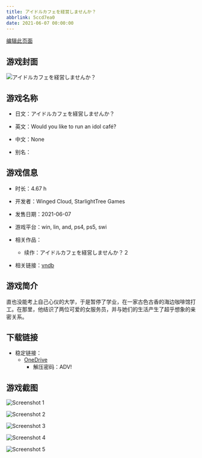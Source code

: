 ```yaml
---
title: アイドルカフェを経営しませんか？
abbrlink: 5ccd7ea0
date: 2021-06-07 00:00:00
---
```

[编辑此页面](https://github.com/ACG-3/ADV3-source/blob/main/source/_posts/games/%E3%82%A2%E3%82%A4%E3%83%89%E3%83%AB%E3%82%AB%E3%83%95%E3%82%A7%E3%82%92%E7%B5%8C%E5%96%B6%E3%81%97%E3%81%BE%E3%81%9B%E3%82%93%E3%81%8B%EF%BC%9F.md)

## 游戏封面

![アイドルカフェを経営しませんか？](https://pan.timero.xyz/d/onedrive/img_lib_001/%E3%82%A2%E3%82%A4%E3%83%89%E3%83%AB%E3%82%AB%E3%83%95%E3%82%A7%E3%82%92%E7%B5%8C%E5%96%B6%E3%81%97%E3%81%BE%E3%81%9B%E3%82%93%E3%81%8B%EF%BC%9F_cover.avif)


## 游戏名称

- 日文：アイドルカフェを経営しませんか？
- 英文：Would you like to run an idol café?
- 中文：None

- 别名：


## 游戏信息

- 时长：4.67 h
- 开发者：Winged Cloud, StarlightTree Games
- 发售日期：2021-06-07
- 游戏平台：win, lin, and, ps4, ps5, swi
- 相关作品：
   - 续作：アイドルカフェを経営しませんか？２

- 相关链接：[vndb](https://vndb.org/v30721)


## 游戏简介

直也没能考上自己心仪的大学，于是暂停了学业，在一家古色古香的海边咖啡馆打工。在那里，他结识了两位可爱的女服务员，并与她们的生活产生了超乎想象的亲密关系。


## 下载链接

- 稳定链接：
    - [OneDrive](https://pan.timero.xyz/onedrive/adv_lib_001/%E3%82%A2%E3%82%A4%E3%83%89%E3%83%AB%E3%82%AB%E3%83%95%E3%82%A7%E3%82%92%E7%B5%8C%E5%96%B6%E3%81%97%E3%81%BE%E3%81%9B%E3%82%93%E3%81%8B%EF%BC%9F)
        - 解压密码：ADV!



## 游戏截图


![Screenshot 1](https://pan.timero.xyz/d/onedrive/img_lib_001/%E3%82%A2%E3%82%A4%E3%83%89%E3%83%AB%E3%82%AB%E3%83%95%E3%82%A7%E3%82%92%E7%B5%8C%E5%96%B6%E3%81%97%E3%81%BE%E3%81%9B%E3%82%93%E3%81%8B%EF%BC%9F_Screenshot_1.avif)

![Screenshot 2](https://pan.timero.xyz/d/onedrive/img_lib_001/%E3%82%A2%E3%82%A4%E3%83%89%E3%83%AB%E3%82%AB%E3%83%95%E3%82%A7%E3%82%92%E7%B5%8C%E5%96%B6%E3%81%97%E3%81%BE%E3%81%9B%E3%82%93%E3%81%8B%EF%BC%9F_Screenshot_2.avif)

![Screenshot 3](https://pan.timero.xyz/d/onedrive/img_lib_001/%E3%82%A2%E3%82%A4%E3%83%89%E3%83%AB%E3%82%AB%E3%83%95%E3%82%A7%E3%82%92%E7%B5%8C%E5%96%B6%E3%81%97%E3%81%BE%E3%81%9B%E3%82%93%E3%81%8B%EF%BC%9F_Screenshot_3.avif)

![Screenshot 4](https://pan.timero.xyz/d/onedrive/img_lib_001/%E3%82%A2%E3%82%A4%E3%83%89%E3%83%AB%E3%82%AB%E3%83%95%E3%82%A7%E3%82%92%E7%B5%8C%E5%96%B6%E3%81%97%E3%81%BE%E3%81%9B%E3%82%93%E3%81%8B%EF%BC%9F_Screenshot_4.avif)

![Screenshot 5](https://pan.timero.xyz/d/onedrive/img_lib_001/%E3%82%A2%E3%82%A4%E3%83%89%E3%83%AB%E3%82%AB%E3%83%95%E3%82%A7%E3%82%92%E7%B5%8C%E5%96%B6%E3%81%97%E3%81%BE%E3%81%9B%E3%82%93%E3%81%8B%EF%BC%9F_Screenshot_5.avif)

